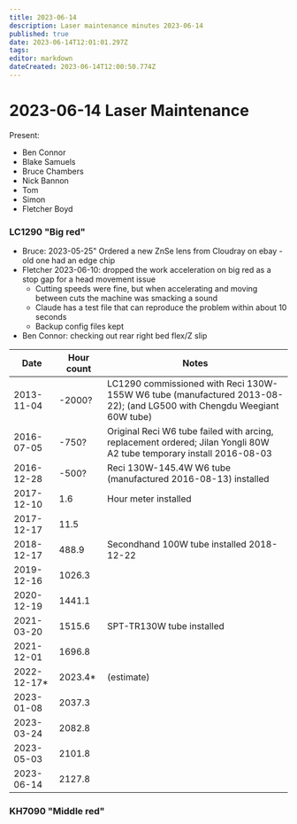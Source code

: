 ```yaml
---
title: 2023-06-14
description: Laser maintenance minutes 2023-06-14
published: true
date: 2023-06-14T12:01:01.297Z
tags: 
editor: markdown
dateCreated: 2023-06-14T12:00:50.774Z
---
```


# 2023-06-14 Laser Maintenance

Present:
* Ben Connor
* Blake Samuels
* Bruce Chambers
* Nick Bannon
* Tom
* Simon
* Fletcher Boyd

### LC1290 "Big red"
* Bruce: 2023-05-25" Ordered a new ZnSe lens from Cloudray on ebay - old one had an edge chip
* Fletcher 2023-06-10: dropped the work acceleration on big red as a stop gap for a head movement issue
  * Cutting speeds were fine, but when accelerating and moving between cuts the machine was smacking a sound
  * Claude has a test file that can reproduce the problem within about 10 seconds
  * Backup config files kept
* Ben Connor: checking out rear right bed flex/Z slip

| Date       | Hour count | Notes |
|------------|------------|-----------------------------------------------------------------------------------------------------------------------|
| 2013-11-04 | -2000?     | LC1290 commissioned with Reci 130W-155W W6 tube (manufactured 2013-08-22); (and LG500 with Chengdu Weegiant 60W tube) |
| 2016-07-05 | -750?      | Original Reci W6 tube failed with arcing, replacement ordered; Jilan Yongli 80W A2 tube temporary install 2016-08-03  |
| 2016-12-28 | -500?      | Reci 130W-145.4W W6 tube (manufactured 2016-08-13) installed |
| 2017-12-10 | 1.6        | Hour meter installed |
| 2017-12-17 | 11.5       | |
| 2018-12-17 | 488.9      | Secondhand 100W tube installed 2018-12-22 |
| 2019-12-16 | 1026.3     | |
| 2020-12-19 | 1441.1     | |
| 2021-03-20 | 1515.6     | SPT-TR130W tube installed |
| 2021-12-01 | 1696.8     | |
| 2022-12-17* | 2023.4*   | (estimate) |
| 2023-01-08 | 2037.3     | |
| 2023-03-24 | 2082.8     | |
| 2023-05-03 | 2101.8     | |
| 2023-06-14 | 2127.8     | |

### KH7090 "Middle red"